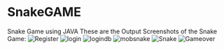 # SnakeGAME
Snake Game using JAVA
These are the Output Screenshots of the Snake Game:
![Register](https://github.com/mohamedashfaque/SnakeGAME/assets/138500673/9a961069-b526-4644-9725-6bcb44abbfb4)
![login](https://github.com/mohamedashfaque/SnakeGAME/assets/138500673/5cc58a70-da75-47c5-a48a-35d35b9985da)
![logindb](https://github.com/mohamedashfaque/SnakeGAME/assets/138500673/3794a297-f6f0-41e0-b4d1-329964824b70)
![mobsnake](https://github.com/mohamedashfaque/SnakeGAME/assets/138500673/8785981b-8e32-4e08-955e-f0ac41df6738)
![Snake](https://github.com/mohamedashfaque/SnakeGAME/assets/138500673/fca93f68-e3c1-4dc2-828e-58d651f37e2e)
![Gameover](https://github.com/mohamedashfaque/SnakeGAME/assets/138500673/5a79552a-94b6-46d2-a026-3f5d62b663dd)
